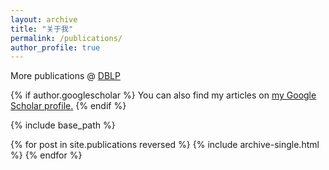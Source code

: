 ```yaml
---
layout: archive
title: "关于我"
permalink: /publications/
author_profile: true
---
```


More publications @ [DBLP](https://dblp.org/pid/205/0911.html)

{% if author.googlescholar %}
  You can also find my articles on <u><a href="{{author.googlescholar}}">my Google Scholar profile</a>.</u>
{% endif %}

{% include base_path %}

{% for post in site.publications reversed %}
  {% include archive-single.html %}
{% endfor %}
